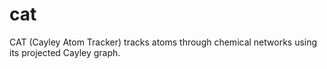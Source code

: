# cat
CAT (Cayley Atom Tracker) tracks atoms through chemical networks using its projected Cayley graph.
